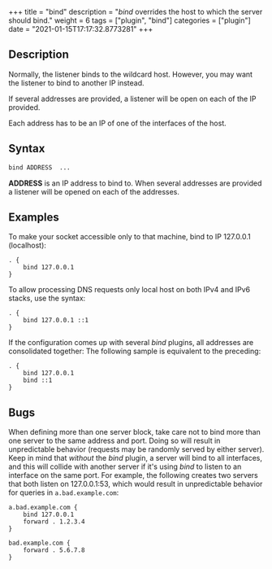 +++
title = "bind"
description = "*bind* overrides the host to which the server should bind."
weight = 6
tags = ["plugin", "bind"]
categories = ["plugin"]
date = "2021-01-15T17:17:32.8773281"
+++

## Description

Normally, the listener binds to the wildcard host. However, you may want the listener to bind to
another IP instead.

If several addresses are provided, a listener will be open on each of the IP provided.

Each address has to be an IP of one of the interfaces of the host.

## Syntax

~~~ txt
bind ADDRESS  ...
~~~

**ADDRESS** is an IP address to bind to.
When several addresses are provided a listener will be opened on each of the addresses.

## Examples

To make your socket accessible only to that machine, bind to IP 127.0.0.1 (localhost):

~~~ corefile
. {
    bind 127.0.0.1
}
~~~

To allow processing DNS requests only local host on both IPv4 and IPv6 stacks, use the syntax:

~~~ corefile
. {
    bind 127.0.0.1 ::1
}
~~~

If the configuration comes up with several *bind* plugins, all addresses are consolidated together:
The following sample is equivalent to the preceding:

~~~ corefile
. {
    bind 127.0.0.1
    bind ::1
}
~~~

## Bugs

When defining more than one server block, take care not to bind more than one server to the same
address and port. Doing so will result in unpredictable behavior (requests may be randomly
served by either server). Keep in mind that *without* the *bind* plugin, a server will bind to all
interfaces, and this will collide with another server if it's using *bind* to listen to an interface
on the same port. For example, the following creates two servers that both listen on 127.0.0.1:53,
which would result in unpredictable behavior for queries in `a.bad.example.com`:

```
a.bad.example.com {
    bind 127.0.0.1
    forward . 1.2.3.4
}

bad.example.com {
    forward . 5.6.7.8
}
```
